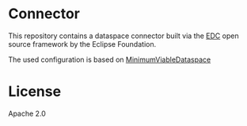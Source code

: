 # Connector

This repository contains a dataspace connector built via the [EDC](https://eclipse-edc.github.io/) open source framework by the Eclipse Foundation.

The used configuration is based on [MinimumViableDataspace](https://github.com/eclipse-edc/MinimumViableDataspace)

# License

Apache 2.0